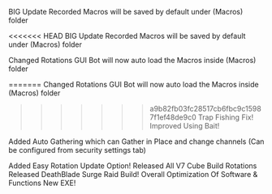 BIG Update
Recorded Macros will be saved by default under (Macros) folder

<<<<<<< HEAD
BIG Update
Recorded Macros will be saved by default under (Macros) folder

Changed Rotations GUI Bot will now auto load the Macros inside (Macros) folder

=======
Changed Rotations GUI Bot will now auto load the Macros inside (Macros) folder

>>>>>>> a9b82fb03fc28517cb6fbc9c15987f1ef48de9c0
Trap Fishing Fix!
Improved Using Bait!

Added Auto Gathering which can Gather in Place and change channels (Can be configured from security settings tab)

Added Easy Rotation Update Option!
Released All V7 Cube Build Rotations
Released DeathBlade Surge Raid Build!
Overall Optimization Of Software & Functions
 New EXE!

